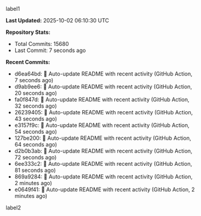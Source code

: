 
label1 
<!-- ACTIVITY_START -->
**Last Updated:** 2025-10-02 06:10:30 UTC

**Repository Stats:**
- Total Commits: 15680
- Last Commit: 7 seconds ago

**Recent Commits:**
- d6ea64bd: 🤖 Auto-update README with recent activity (GitHub Action, 7 seconds ago)
- d9ab9ee6: 🤖 Auto-update README with recent activity (GitHub Action, 20 seconds ago)
- fa0f847d: 🤖 Auto-update README with recent activity (GitHub Action, 32 seconds ago)
- 26239405: 🤖 Auto-update README with recent activity (GitHub Action, 43 seconds ago)
- e3157f9c: 🤖 Auto-update README with recent activity (GitHub Action, 54 seconds ago)
- 127be200: 🤖 Auto-update README with recent activity (GitHub Action, 64 seconds ago)
- d2b0b3ab: 🤖 Auto-update README with recent activity (GitHub Action, 72 seconds ago)
- 6ee333c2: 🤖 Auto-update README with recent activity (GitHub Action, 81 seconds ago)
- 869a9284: 🤖 Auto-update README with recent activity (GitHub Action, 2 minutes ago)
- e0649f41: 🤖 Auto-update README with recent activity (GitHub Action, 2 minutes ago)
<!-- ACTIVITY_END -->

label2
